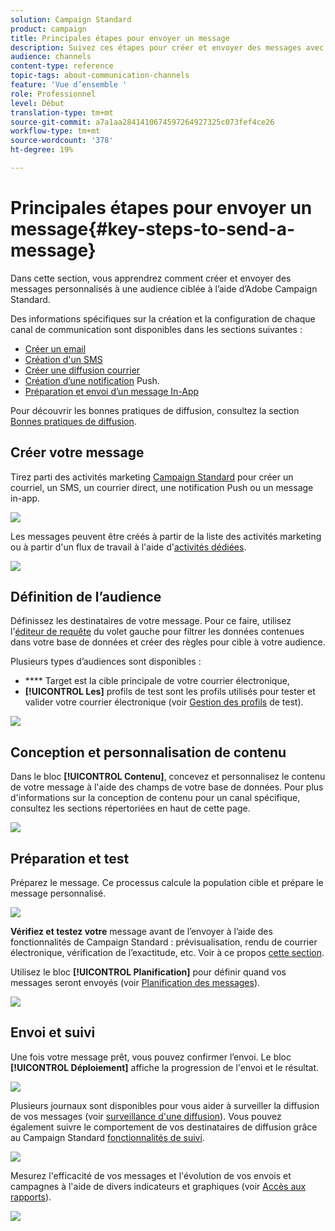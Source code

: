 ```yaml
---
solution: Campaign Standard
product: campaign
title: Principales étapes pour envoyer un message
description: Suivez ces étapes pour créer et envoyer des messages avec Adobe Campaign.
audience: channels
content-type: reference
topic-tags: about-communication-channels
feature: 'Vue d’ensemble '
role: Professionnel
level: Début
translation-type: tm+mt
source-git-commit: a7a1aa2841410674597264927325c073fef4ce26
workflow-type: tm+mt
source-wordcount: '378'
ht-degree: 19%

---
```



# Principales étapes pour envoyer un message{#key-steps-to-send-a-message}

Dans cette section, vous apprendrez comment créer et envoyer des messages personnalisés à une audience ciblée à l’aide d’Adobe Campaign Standard.

Des informations spécifiques sur la création et la configuration de chaque canal de communication sont disponibles dans les sections suivantes :

* [Créer un email](../../channels/using/creating-an-email.md) 
* [Création d&#39;un SMS](../../channels/using/creating-an-sms-message.md)
* [Créer une diffusion courrier](../../channels/using/creating-the-direct-mail.md)
* [Création d’une notification](../../channels/using/preparing-and-sending-a-push-notification.md) Push.
* [Préparation et envoi d’un message In-App](../../channels/using/preparing-and-sending-an-in-app-message.md)

Pour découvrir les bonnes pratiques de diffusion, consultez la section [Bonnes pratiques de diffusion](../../sending/using/delivery-best-practices.md).

## Créer votre message

Tirez parti des activités marketing [Campaign Standard](../../start/using/marketing-activities.md) pour créer un courriel, un SMS, un courrier direct, une notification Push ou un message in-app.

![](assets/marketing-activities.png)

Les messages peuvent être créés à partir de la liste des activités marketing ou à partir d&#39;un flux de travail à l&#39;aide d&#39;[activités dédiées](../../automating/using/about-channel-activities.md).

![](assets/steps-channel.png)

## Définition de l’audience

Définissez les destinataires de votre message. Pour ce faire, utilisez l&#39;[éditeur de requête](../../automating/using/editing-queries.md) du volet gauche pour filtrer les données contenues dans votre base de données et créer des règles pour cible à votre audience.

Plusieurs types d’audiences sont disponibles :

* **** Target est la cible principale de votre courrier électronique,
* **[!UICONTROL Les]** profils de test sont les profils utilisés pour tester et valider votre courrier électronique (voir  [Gestion des profils](../../audiences/using/managing-test-profiles.md) de test).

![](assets/steps-audience.png)

## Conception et personnalisation de contenu

Dans le bloc **[!UICONTROL Contenu]**, concevez et personnalisez le contenu de votre message à l&#39;aide des champs de votre base de données. Pour plus d&#39;informations sur la conception de contenu pour un canal spécifique, consultez les sections répertoriées en haut de cette page.

![](assets/steps-content.png)

## Préparation et test

[](../../sending/using/preparing-the-send.md) Préparez le message. Ce processus calcule la population cible et prépare le message personnalisé.

![](assets/steps-prepare.png)

**Vérifiez et testez votre** message avant de l’envoyer à l’aide des fonctionnalités de Campaign Standard : prévisualisation, rendu de courrier électronique, vérification de l’exactitude, etc. Voir à ce propos [cette section](../../sending/using/previewing-messages.md).

Utilisez le bloc **[!UICONTROL Planification]** pour définir quand vos messages seront envoyés (voir [Planification des messages](../../sending/using/about-scheduling-messages.md)).

![](assets/steps-schedule.png)

## Envoi et suivi

Une fois votre message prêt, vous pouvez confirmer l’envoi. Le bloc **[!UICONTROL Déploiement]** affiche la progression de l&#39;envoi et le résultat.

![](assets/steps-send.png)

Plusieurs journaux sont disponibles pour vous aider à surveiller la diffusion de vos messages (voir [surveillance d&#39;une diffusion](../../sending/using/monitoring-a-delivery.md)). Vous pouvez également suivre le comportement de vos destinataires de diffusion grâce au Campaign Standard [fonctionnalités de suivi](../../sending/using/tracking-messages.md).

![](../../sending/using/assets/tracking_logs.png)

Mesurez l&#39;efficacité de vos messages et l&#39;évolution de vos envois et campagnes à l&#39;aide de divers indicateurs et graphiques (voir [Accès aux rapports](../../reporting/using/about-dynamic-reports.md)).

![](assets/steps-reports.png)

